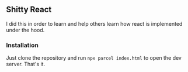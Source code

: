 ## Shitty React

I did this in order to learn and help others learn how react is implemented under the hood.

### Installation

Just clone the repository and run `npx parcel index.html` to open the dev server. That's it.